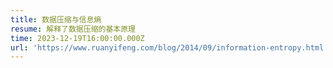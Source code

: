 ```yaml
---
title: 数据压缩与信息熵
resume: 解释了数据压缩的基本原理
time: 2023-12-19T16:00:00.000Z
url: 'https://www.ruanyifeng.com/blog/2014/09/information-entropy.html'
---
```


